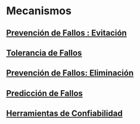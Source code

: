# Mecanismos
## [Prevención de Fallos : Evitación](./fault_prevention_avoidance.md)

## [Tolerancia de Fallos](./fault_tolerance.md)

## [Prevención de Fallos: Eliminación](./fault_prevention_elimination.md)

## [Predicción de Fallos](./fault_prediction.md)

## [Herramientas de Confiabilidad](./reliability_tools.md)